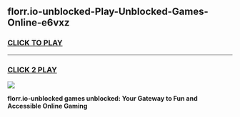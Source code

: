 
## florr.io-unblocked-Play-Unblocked-Games-Online-e6vxz
<h3>
<a href="https://premium76.site?title=florr.io-unblocked&ref=25A">CLICK TO PLAY</a></h3>
<hr>

<h3>
<a href="https://premium76.site?title=florr.io-unblocked&ref=25A">CLICK 2 PLAY</a>
  
</h3>

<a href="https://premium76.site?title=florr.io-unblocked&ref=25A"><img src="https://clearcache.store/games.png"></a>


**florr.io-unblocked games unblocked: Your Gateway to Fun and Accessible Online Gaming**
